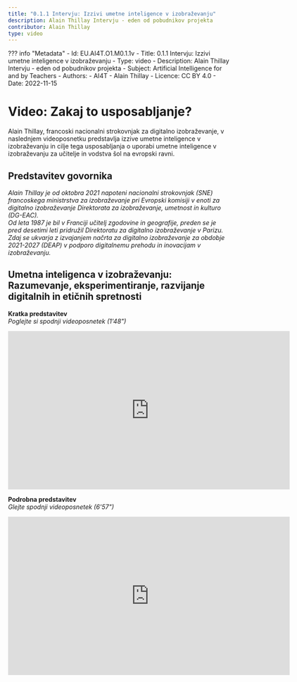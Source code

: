 ```yaml
---
title: "0.1.1 Intervju: Izzivi umetne inteligence v izobraževanju"
description: Alain Thillay Intervju - eden od pobudnikov projekta
contributor: Alain Thillay
type: video
---
```

??? info "Metadata"
    - Id: EU.AI4T.O1.M0.1.1v
    - Title: 0.1.1 Intervju: Izzivi umetne inteligence v izobraževanju
    - Type: video
    - Description: Alain Thillay Intervju - eden od pobudnikov projekta
    - Subject: Artificial Intelligence for and by Teachers
    - Authors:
        - AI4T 
        - Alain Thillay
    - Licence: CC BY 4.0
    - Date: 2022-11-15


# Video: Zakaj to usposabljanje?
Alain Thillay, francoski nacionalni strokovnjak za digitalno izobraževanje, v naslednjem videoposnetku predstavlja izzive umetne inteligence v izobraževanju in cilje tega usposabljanja o uporabi umetne inteligence v izobraževanju za učitelje in vodstva šol na evropski ravni.

## Predstavitev govornika
*Alain Thillay je od oktobra 2021 napoteni nacionalni strokovnjak (SNE) francoskega ministrstva za izobraževanje pri Evropski komisiji v enoti za digitalno izobraževanje Direktorata za izobraževanje, umetnost in kulturo (DG-EAC).*  
*Od leta 1987 je bil v Franciji učitelj zgodovine in geografije, preden se je pred desetimi leti pridružil Direktoratu za digitalno izobraževanje v Parizu.*  
*Zdaj se ukvarja z izvajanjem načrta za digitalno izobraževanje za obdobje 2021-2027 (DEAP) v podporo digitalnemu prehodu in inovacijam v izobraževanju.*

## Umetna inteligenca v izobraževanju: Razumevanje, eksperimentiranje, razvijanje digitalnih in etičnih spretnosti
**Kratka predstavitev**  
_Poglejte si spodnji videoposnetek (1'48")_

<center><iframe width="640" height="360" src="https://www.youtube.com/embed/PDAWP93K4lY?rel=0&showinfo=0&cc_load_policy=1&hl=en&modestbranding=1" frameborder="0" allowfullscreen></iframe></center>

**Podrobna predstavitev**  
_Glejte spodnji videoposnetek (6'57")_


<center><iframe width="640" height="360" src="https://www.youtube.com/embed/bHoQnvhBCg0?rel=0&showinfo=0&cc_load_policy=1&hl=en&modestbranding=1" frameborder="0" allowfullscreen></iframe></center>
